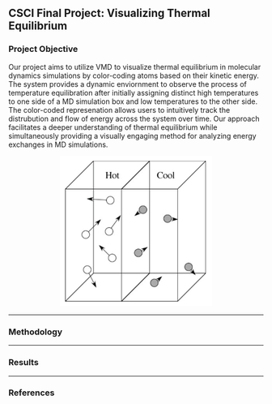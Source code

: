 ## CSCI Final Project: Visualizing Thermal Equilibrium

### Project Objective
Our project aims to utilize VMD to visualize thermal equilibrium in molecular dynamics simulations by color-coding atoms based on their kinetic energy. The system provides a dynamic enviornment to observe the process of temperature equilibration after initially assigning distinct high temperatures to one side of a MD simulation box and low temperatures to the other side. The color-coded represenation allows users to intuitively track the distrubution and flow of energy across the system over time. Our approach facilitates a deeper understanding of thermal equilibrium while simultaneously providing a visually engaging method for analyzing energy exchanges in MD simulations.

<div align="center">
  <img src="images/equilibrium.png" alt="Example Image" width="300">
</div>

---
### Methodology

---
### Results

---
### References
